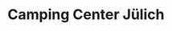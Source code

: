 ---
title: "Camping Center Jülich"
url: /juelich/camping-center-juelich-am-muehlenteich/
shop: Outdoor
---